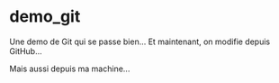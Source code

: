 # demo_git
Une demo de Git qui se passe bien...
Et maintenant, on modifie depuis GitHub...

Mais aussi depuis ma machine...

